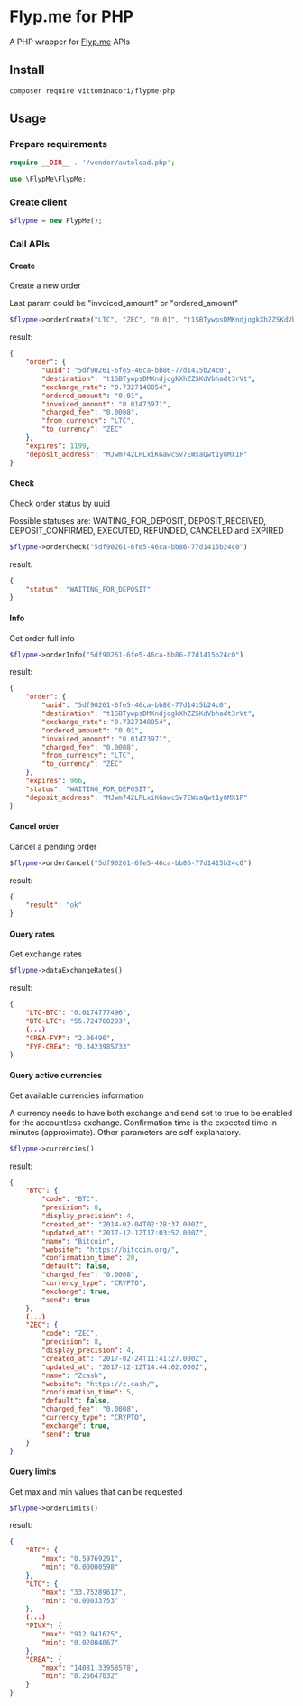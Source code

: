 # Flyp.me for PHP

A PHP wrapper for [Flyp.me](https://flyp.me/api) APIs

## Install

```
composer require vittominacori/flypme-php
```


## Usage

### Prepare requirements

```php
require __DIR__ . '/vendor/autoload.php';

use \FlypMe\FlypMe;
```

### Create client

```php
$flypme = new FlypMe();
```

### Call APIs

#### Create

Create a new order

Last param could be "invoiced_amount" or "ordered_amount"

```php
$flypme->orderCreate("LTC", "ZEC", "0.01", "t1SBTywpsDMKndjogkXhZZSKdVbhadt3rVt", "invoiced_amount")
```

result: 

```json
{
    "order": {
        "uuid": "5df90261-6fe5-46ca-bb86-77d1415b24c0",
        "destination": "t1SBTywpsDMKndjogkXhZZSKdVbhadt3rVt",
        "exchange_rate": "0.7327148054",
        "ordered_amount": "0.01",
        "invoiced_amount": "0.01473971",
        "charged_fee": "0.0008",
        "from_currency": "LTC",
        "to_currency": "ZEC"
    },
    "expires": 1199,
    "deposit_address": "MJwm742LPLxiKGawcSv7EWxaQwt1y8MX1P"
}
```

#### Check

Check order status by uuid

Possible statuses are: WAITING_FOR_DEPOSIT, DEPOSIT_RECEIVED, DEPOSIT_CONFIRMED, EXECUTED, REFUNDED, CANCELED and EXPIRED

```php
$flypme->orderCheck("5df90261-6fe5-46ca-bb86-77d1415b24c0")
```

result: 

```json
{
    "status": "WAITING_FOR_DEPOSIT"
}
```

#### Info

Get order full info

```php
$flypme->orderInfo("5df90261-6fe5-46ca-bb86-77d1415b24c0")
```

result: 

```json
{
    "order": {
        "uuid": "5df90261-6fe5-46ca-bb86-77d1415b24c0",
        "destination": "t1SBTywpsDMKndjogkXhZZSKdVbhadt3rVt",
        "exchange_rate": "0.7327148054",
        "ordered_amount": "0.01",
        "invoiced_amount": "0.01473971",
        "charged_fee": "0.0008",
        "from_currency": "LTC",
        "to_currency": "ZEC"
    },
    "expires": 966,
    "status": "WAITING_FOR_DEPOSIT",
    "deposit_address": "MJwm742LPLxiKGawcSv7EWxaQwt1y8MX1P"
}
```

#### Cancel order

Cancel a pending order

```php
$flypme->orderCancel("5df90261-6fe5-46ca-bb86-77d1415b24c0")
```

result: 

```json
{
    "result": "ok"
}
```

#### Query rates

Get exchange rates

```php
$flypme->dataExchangeRates()
```

result: 

```json
{
    "LTC-BTC": "0.0174777496",
    "BTC-LTC": "55.724760293",
    (...)
    "CREA-FYP": "2.06496",
    "FYP-CREA": "0.3423985733"
}
```

#### Query active currencies

Get available currencies information

A currency needs to have both exchange and send set to true to be enabled for the accountless exchange. Confirmation time is the expected time in minutes (approximate). Other parameters are self explanatory.

```php
$flypme->currencies()
```

result: 

```json
{
    "BTC": {
        "code": "BTC",
        "precision": 8,
        "display_precision": 4,
        "created_at": "2014-02-04T02:28:37.000Z",
        "updated_at": "2017-12-12T17:03:52.000Z",
        "name": "Bitcoin",
        "website": "https://bitcoin.org/",
        "confirmation_time": 20,
        "default": false,
        "charged_fee": "0.0008",
        "currency_type": "CRYPTO",
        "exchange": true,
        "send": true
    },
    (...)
    "ZEC": {
        "code": "ZEC",
        "precision": 8,
        "display_precision": 4,
        "created_at": "2017-02-24T11:41:27.000Z",
        "updated_at": "2017-12-12T14:44:02.000Z",
        "name": "Zcash",
        "website": "https://z.cash/",
        "confirmation_time": 5,
        "default": false,
        "charged_fee": "0.0008",
        "currency_type": "CRYPTO",
        "exchange": true,
        "send": true
    }
}
```

#### Query limits

Get max and min values that can be requested

```php
$flypme->orderLimits()
```

result: 

```json
{
    "BTC": {
        "max": "0.59769291",
        "min": "0.00000598"
    },
    "LTC": {
        "max": "33.75289617",
        "min": "0.00033753"
    },
    (...)
    "PIVX": {
        "max": "912.941625",
        "min": "0.02004067"
    },
    "CREA": {
        "max": "14081.33958578",
        "min": "0.26647032"
    }
}
```